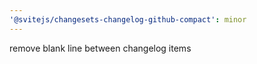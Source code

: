 ```yaml
---
'@svitejs/changesets-changelog-github-compact': minor
---
```


remove blank line between changelog items
